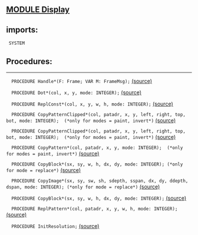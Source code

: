 
## [MODULE Display](https://github.com/io-core/Oberon/blob/main/Display.Mod)

  ## imports:
` SYSTEM`
## Procedures:
---

`  PROCEDURE Handle*(F: Frame; VAR M: FrameMsg);` [(source)](https://github.com/io-core/Oberon/blob/main/Display.Mod#L27)


`  PROCEDURE Dot*(col, x, y, mode: INTEGER);` [(source)](https://github.com/io-core/Oberon/blob/main/Display.Mod#L34)


`  PROCEDURE ReplConst*(col, x, y, w, h, mode: INTEGER);` [(source)](https://github.com/io-core/Oberon/blob/main/Display.Mod#L50)


`  PROCEDURE CopyPatternClipped*(col, patadr, x, y, left, right, top, bot, mode: INTEGER);  (*only for modes = paint, invert*)` [(source)](https://github.com/io-core/Oberon/blob/main/Display.Mod#L92)


`  PROCEDURE CopyPatternClipped*(col, patadr, x, y, left, right, top, bot, mode: INTEGER);  (*only for modes = paint, invert*)` [(source)](https://github.com/io-core/Oberon/blob/main/Display.Mod#L121)


`  PROCEDURE CopyPattern*(col, patadr, x, y, mode: INTEGER);  (*only for modes = paint, invert*)` [(source)](https://github.com/io-core/Oberon/blob/main/Display.Mod#L168)


`  PROCEDURE CopyBlock*(sx, sy, w, h, dx, dy, mode: INTEGER); (*only for mode = replace*)` [(source)](https://github.com/io-core/Oberon/blob/main/Display.Mod#L173)


`  PROCEDURE CopyImage*(sx, sy, sw, sh, sdepth, sspan, dx, dy, ddepth, dspan, mode: INTEGER); (*only for mode = replace*)` [(source)](https://github.com/io-core/Oberon/blob/main/Display.Mod#L230)


`  PROCEDURE CopyBlock*(sx, sy, w, h, dx, dy, mode: INTEGER);` [(source)](https://github.com/io-core/Oberon/blob/main/Display.Mod#L286)


`  PROCEDURE ReplPattern*(col, patadr, x, y, w, h, mode: INTEGER);` [(source)](https://github.com/io-core/Oberon/blob/main/Display.Mod#L291)


`  PROCEDURE InitResolution;` [(source)](https://github.com/io-core/Oberon/blob/main/Display.Mod#L319)

